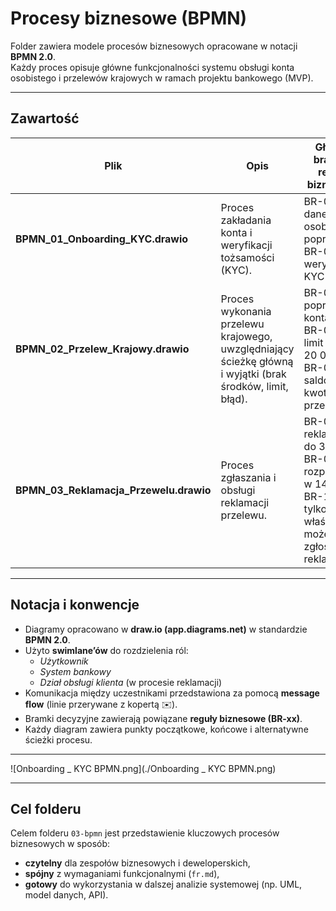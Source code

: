#  Procesy biznesowe (BPMN)

Folder zawiera modele procesów biznesowych opracowane w notacji **BPMN 2.0**.  
Każdy proces opisuje główne funkcjonalności systemu obsługi konta osobistego i przelewów krajowych w ramach projektu bankowego (MVP).

---

##  Zawartość

| Plik | Opis | Główne bramki / reguły biznesowe |
|------|------|-----------------------------------|
| **BPMN_01_Onboarding_KYC.drawio** | Proces zakładania konta i weryfikacji tożsamości (KYC). | BR-01 – dane osobowe poprawne<br>BR-02 – weryfikacja KYC ≤ 24h |
| **BPMN_02_Przelew_Krajowy.drawio** | Proces wykonania przelewu krajowego, uwzględniający ścieżkę główną i wyjątki (brak środków, limit, błąd). | BR-04 – poprawność konta IBAN<br>BR-05 – limit dzienny 20 000 PLN<br>BR-06 – saldo ≥ kwota przelewu |
| **BPMN_03_Reklamacja_Przewelu.drawio** | Proces zgłaszania i obsługi reklamacji przelewu. | BR-08 – reklamacja do 30 dni<br>BR-09 – rozpatrzenie w 14 dni<br>BR-10 – tylko właściciel może zgłosić reklamację |

---

##  Notacja i konwencje

- Diagramy opracowano w **draw.io (app.diagrams.net)** w standardzie **BPMN 2.0**.  
- Użyto **swimlane’ów** do rozdzielenia ról:  
  -  *Użytkownik*  
  -  *System bankowy*  
  -  *Dział obsługi klienta* (w procesie reklamacji)
- Komunikacja między uczestnikami przedstawiona za pomocą **message flow** (linie przerywane z kopertą ✉️).  
- Bramki decyzyjne zawierają powiązane **reguły biznesowe (BR-xx)**.  
- Każdy diagram zawiera punkty początkowe, końcowe i alternatywne ścieżki procesu.

---

![Onboarding _ KYC BPMN.png](./Onboarding _ KYC BPMN.png)

---

##  Cel folderu

Celem folderu `03-bpmn` jest przedstawienie kluczowych procesów biznesowych w sposób:
- **czytelny** dla zespołów biznesowych i deweloperskich,  
- **spójny** z wymaganiami funkcjonalnymi (`fr.md`),  
- **gotowy** do wykorzystania w dalszej analizie systemowej (np. UML, model danych, API).
